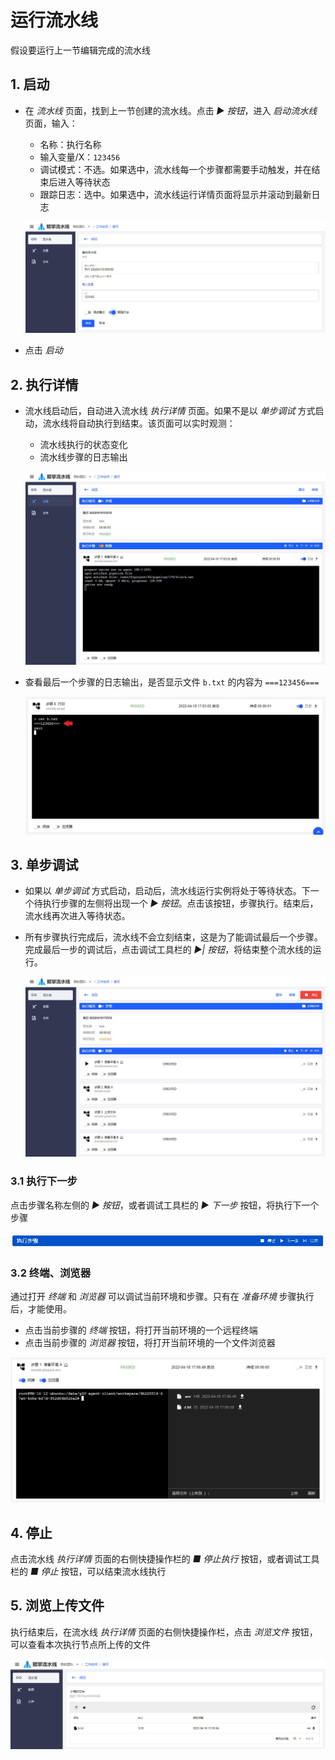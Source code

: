 # 运行流水线
假设要运行上一节编辑完成的流水线

## 1. 启动
- 在 *流水线* 页面，找到上一节创建的流水线。点击 *▶ 按钮*，进入 *启动流水线* 页面，输入：
  - 名称：执行名称
  - 输入变量/X：`123456`
  - 调试模式：不选。如果选中，流水线每一个步骤都需要手动触发，并在结束后进入等待状态
  - 跟踪日志：选中。如果选中，流水线运行详情页面将显示并滚动到最新日志

  ![启动流水线](../img/pipeline-run-create.jpg)

- 点击 *启动*

## 2. 执行详情
- 流水线启动后，自动进入流水线 *执行详情* 页面。如果不是以 *单步调试* 方式启动，流水线将自动执行到结束。该页面可以实时观测：

  - 流水线执行的状态变化
  - 流水线步骤的日志输出

  ![流水线执行详情](../img/pipeline-run-detail.jpg)

- 查看最后一个步骤的日志输出，是否显示文件 `b.txt` 的内容为 `===123456===`

  ![流水线执行详情最后一步](../img/pipeline-run-detial-last.jpg)


## 3. 单步调试
- 如果以 *单步调试* 方式启动，启动后，流水线运行实例将处于等待状态。下一个待执行步骤的左侧将出现一个 *▶ 按钮*。点击该按钮，步骤执行。结束后，流水线再次进入等待状态。

- 所有步骤执行完成后，流水线不会立刻结束，这是为了能调试最后一个步骤。完成最后一步的调试后，点击调试工具栏的 *▶| 按钮*，将结束整个流水线的运行。

  ![流水线调试](../img/pipeline-run-debug-deital-1.jpg)

### 3.1 执行下一步
点击步骤名称左侧的 *▶ 按钮*，或者调试工具栏的 *▶ 下一步* 按钮，将执行下一个步骤

![流水线调试工具栏](../img/pipeline-run-debug-toolbar.jpg)

### 3.2 终端、浏览器
通过打开 *终端* 和 *浏览器* 可以调试当前环境和步骤。只有在 *准备环境* 步骤执行后，才能使用。

- 点击当前步骤的 *终端* 按钮，将打开当前环境的一个远程终端
- 点击当前步骤的 *浏览器* 按钮，将打开当前环境的一个文件浏览器

![流水线终端流水线](../img/pipeline-run-terminal-explorer.jpg)

## 4. 停止
点击流水线 *执行详情* 页面的右侧快捷操作栏的 *■ 停止执行* 按钮，或者调试工具栏的 *■ 停止* 按钮，可以结束流水线执行

## 5. 浏览上传文件
执行结束后，在流水线 *执行详情* 页面的右侧快捷操作栏，点击 *浏览文件* 按钮，可以查看本次执行节点所上传的文件

![流水线执行详情文件](../img/pipeline-run-detial-file.jpg)